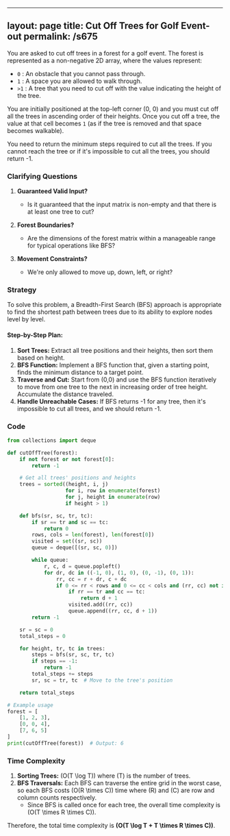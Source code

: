 
---
layout: page
title:  Cut Off Trees for Golf Event-out
permalink: /s675
---

You are asked to cut off trees in a forest for a golf event. The forest is represented as a non-negative 2D array, where the values represent:

- `0` : An obstacle that you cannot pass through.
- `1` : A space you are allowed to walk through.
- `>1` : A tree that you need to cut off with the value indicating the height of the tree.

You are initially positioned at the top-left corner (0, 0) and you must cut off all the trees in ascending order of their heights. Once you cut off a tree, the value at that cell becomes `1` (as if the tree is removed and that space becomes walkable).

You need to return the minimum steps required to cut all the trees. If you cannot reach the tree or if it's impossible to cut all the trees, you should return -1.

### Clarifying Questions

1. **Guaranteed Valid Input?**
   - Is it guaranteed that the input matrix is non-empty and that there is at least one tree to cut?
   
2. **Forest Boundaries?**
   - Are the dimensions of the forest matrix within a manageable range for typical operations like BFS?

3. **Movement Constraints?**
   - We're only allowed to move up, down, left, or right?

### Strategy

To solve this problem, a Breadth-First Search (BFS) approach is appropriate to find the shortest path between trees due to its ability to explore nodes level by level.

#### Step-by-Step Plan:

1. **Sort Trees:** Extract all tree positions and their heights, then sort them based on height.
2. **BFS Function:** Implement a BFS function that, given a starting point, finds the minimum distance to a target point.
3. **Traverse and Cut:** Start from (0,0) and use the BFS function iteratively to move from one tree to the next in increasing order of tree height. Accumulate the distance traveled.
4. **Handle Unreachable Cases:** If BFS returns -1 for any tree, then it's impossible to cut all trees, and we should return -1.

### Code

```python
from collections import deque

def cutOffTree(forest):
    if not forest or not forest[0]:
        return -1

    # Get all trees' positions and heights
    trees = sorted((height, i, j)
                   for i, row in enumerate(forest)
                   for j, height in enumerate(row)
                   if height > 1)

    def bfs(sr, sc, tr, tc):
        if sr == tr and sc == tc:
            return 0
        rows, cols = len(forest), len(forest[0])
        visited = set((sr, sc))
        queue = deque([(sr, sc, 0)])

        while queue:
            r, c, d = queue.popleft()
            for dr, dc in ((-1, 0), (1, 0), (0, -1), (0, 1)):
                rr, cc = r + dr, c + dc
                if 0 <= rr < rows and 0 <= cc < cols and (rr, cc) not in visited and forest[rr][cc] != 0:
                    if rr == tr and cc == tc:
                        return d + 1
                    visited.add((rr, cc))
                    queue.append((rr, cc, d + 1))
        return -1

    sr = sc = 0
    total_steps = 0

    for height, tr, tc in trees:
        steps = bfs(sr, sc, tr, tc)
        if steps == -1:
            return -1
        total_steps += steps
        sr, sc = tr, tc  # Move to the tree's position

    return total_steps

# Example usage
forest = [
    [1, 2, 3],
    [0, 0, 4],
    [7, 6, 5]
]
print(cutOffTree(forest))  # Output: 6
```

### Time Complexity

1. **Sorting Trees:** \(O(T \log T)\) where \(T\) is the number of trees.
2. **BFS Traversals:** Each BFS can traverse the entire grid in the worst case, so each BFS costs \(O(R \times C)\) time where \(R\) and \(C\) are row and column counts respectively. 
   - Since BFS is called once for each tree, the overall time complexity is \(O(T \times R \times C)\).

Therefore, the total time complexity is **\(O(T \log T + T \times R \times C)\)**.